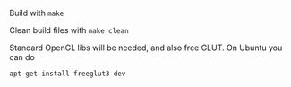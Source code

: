 Build with ```make```

Clean build files with ```make clean```

[](screen.png)

Standard OpenGL libs will be needed, and also free GLUT. On Ubuntu you can do

```apt-get install freeglut3-dev```